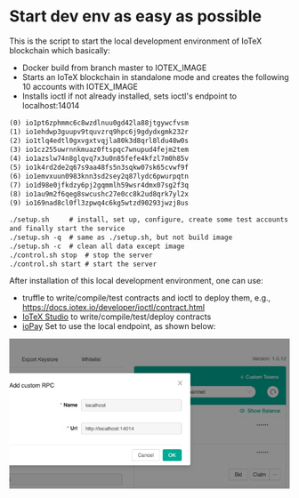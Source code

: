 # Start dev env as easy as possible

This is the script to start the local development environment of IoTeX blockchain which basically:
- Docker build from branch master to IOTEX_IMAGE
- Starts an IoTeX blockchain in standalone mode and creates the following 10 accounts with IOTEX_IMAGE
- Installs ioctl if not already installed, sets ioctl's endpoint to localhost:14014

```
(0) io1pt6zphmmc6c8wzdlnuu0gd42la88jtgywcfvsm
(1) io1ehdwp3guupv9tquvzrq9hpc6j9gdydxgmk232r
(2) io1tlq4edtl0gxvgxtvqjla80k3d8qrl8ldu48w0s
(3) io1cz255uwrnnkmuaz0ftspqc7wnupud4fejm2tem
(4) io1azslw74n8glqvq7x3u0n85fefe4kfzl7m0h85v
(5) io1k4rd2de2q67s9aa48fs5n3sqkw07sk65cvwf9f
(6) io1emvxuun0983knn3sd2sey2q87lydc6pwurpqtn
(7) io1d98e0jfkdzy6pj2gqmmlh59wsr4dmx07sg2f3q
(8) io1au9m2f6qeg8swcushc27e0cc8k2ud8qrk7yl2x
(9) io169nad8cl0fl3zpwq4c6kg5wtzd90293jwzj8us
```

```
./setup.sh     # install, set up, configure, create some test accounts and finally start the service
./setup.sh -q  # same as ./setup.sh, but not build image
./setup.sh -c  # clean all data except image
./control.sh stop  # stop the server
./control.sh start # start the server
```
After installation of this local development environment, one can use:
- truffle to write/compile/test contracts and ioctl to deploy them, e.g., https://docs.iotex.io/developer/ioctl/contract.html
- [IoTeX Studio](http://ide.iotex.io/) to write/compile/test/deploy contracts
- [ioPay](https://iopay.iotex.io/) Set to use the local endpoint, as shown below:

![](images/01.jpeg)